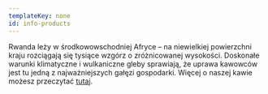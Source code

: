 ```yaml
---
templateKey: none
id: info-products
---
```

Rwanda leży w środkowowschodniej Afryce – na niewielkiej powierzchni kraju rozciągają się tysiące wzgórz o zróżnicowanej wysokości. Doskonałe warunki klimatyczne i wulkaniczne gleby sprawiają, że uprawa kawowców jest tu jedną z najważniejszych gałęzi gospodarki. Więcej o naszej kawie możesz przeczytać [tutaj](/p1).